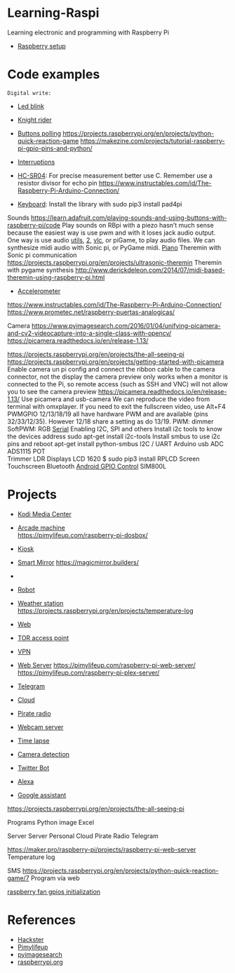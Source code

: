 # Learning-Raspi
Learning electronic and programming with Raspberry Pi

* [Raspberry setup]()

# Code examples
    Digital write: 
* [Led blink]()
* [Knight rider]()
* [Buttons polling]()
https://projects.raspberrypi.org/en/projects/python-quick-reaction-game
https://makezine.com/projects/tutorial-raspberry-pi-gpio-pins-and-python/
* [Interruptions](https://sourceforge.net/p/raspberry-gpio-python/wiki/Inputs/)

* [HC-SR04](https://projects.raspberrypi.org/en/projects/see-like-a-bat): For precise measurement better use C. Remember use a resistor divisor for echo pin
https://www.instructables.com/id/The-Raspberry-Pi-Arduino-Connection/
* [Keyboard](): Install the library with sudo pip3 install pad4pi

Sounds
https://learn.adafruit.com/playing-sounds-and-using-buttons-with-raspberry-pi/code
Play sounds on RBpi with a piezo hasn’t much sense because the easiest way is use pwm and with it loses jack audio output. One way is use audio [utils](https://raspberrypi-aa.github.io/session3/audio.html), [2](https://www.olivieraubert.net/vlc/python-ctypes/), [vlc](https://www.instructables.com/id/The-Raspberry-Pi-Arduino-Connection/), or piGame, to play audio files. We can synthesize midi audio with Sonic pi, or PyGame midi.
    [Piano](https://projects.raspberrypi.org/en/projects/gpio-music-box)
Theremin with Sonic pi communication
https://projects.raspberrypi.org/en/projects/ultrasonic-theremin
Theremin with pygame synthesis
http://www.derickdeleon.com/2014/07/midi-based-theremin-using-raspberry-pi.html
* [Accelerometer](https://www.sunfounder.com/learn/Super_Kit_V2_for_RaspberryPi/lesson-14-adxl345-super-kit-for-raspberrypi.html)

https://www.instructables.com/id/The-Raspberry-Pi-Arduino-Connection/
https://www.prometec.net/raspberry-puertas-analogicas/

Camera
https://www.pyimagesearch.com/2016/01/04/unifying-picamera-and-cv2-videocapture-into-a-single-class-with-opencv/
https://picamera.readthedocs.io/en/release-1.13/

https://projects.raspberrypi.org/en/projects/the-all-seeing-pi
    https://projects.raspberrypi.org/en/projects/getting-started-with-picamera
    Enable camera un pi config and connect the ribbon cable to the camera connector, not the display
    the camera preview only works when a monitor is connected to the Pi, so remote access (such as SSH and VNC) will not allow you to see the camera preview
    https://picamera.readthedocs.io/en/release-1.13/
    Use picamera and usb-camera
We can reproduce the video from terminal with omxplayer. If you need to exit the fullscreen video, use Alt+F4
PWMGPIO 12/13/18/19 all have hardware PWM and are available (pins 32/33/12/35). However 12/18 share a setting as do 13/19.
    PWM: dimmer
    SoftPWM: RGB
[Serial](https://pimylifeup.com/raspberry-pi-serial/)
    Enabling I2C, SPI and others
Install i2c tools to know the devices address
sudo apt-get install i2c-tools
        Install smbus to use i2c pins and reboot
apt-get install python-smbus
        I2C / UART
        Arduino usb
ADC
    ADS1115
    POT  
    Trimmer
    LDR
    Displays
        LCD 1620
            $ sudo pip3 install RPLCD
        Screen
        Touchscreen
Bluetooth
    [Android GPIO Control](https://circuitdigest.com/microcontroller-projects/controlling-raspberry-pi-gpio-using-android-app-over-bluetooth)
SIM800L
    
    



# Projects
* [Kodi Media Center](https://pimylifeup.com/raspberry-pi-xbmc-media-center/)
* [Arcade machine](https://www.youtube.com/watch?v=psWCmLwvWBE)    
https://pimylifeup.com/raspberry-pi-dosbox/
* [Kiosk](https://pimylifeup.com/raspberry-pi-kiosk/)
* [Smart Mirror](https://hackaday.io/project/13466-raspberry-pi-smart-mirror)
https://magicmirror.builders/
* []()
* [Robot](https://www.instructables.com/id/Raspberry-Pi-Web-Controlled-Autonomous-Robot/)
* [Weather station]()
https://projects.raspberrypi.org/en/projects/temperature-log
* [Web](https://www.instructables.com/id/Simple-and-intuitive-web-interface-for-your-Raspbe/)
* [TOR access point](https://pimylifeup.com/raspberry-pi-tor-access-point/)
* [VPN](https://pimylifeup.com/raspberry-pi-vpn-access-point/)
* [Web Server](https://pimylifeup.com/raspberry-pi-nginx/)
https://pimylifeup.com/raspberry-pi-web-server/
https://pimylifeup.com/raspberry-pi-plex-server/

* [Telegram](https://pimylifeup.com/raspberry-pi-telegram-bot/)
* [Cloud](https://pimylifeup.com/raspberry-pi-owncloud/)

* [Pirate radio](https://pimylifeup.com/raspberry-pi-pirate-radio/)
* [Webcam server]()
* [Time lapse]()
* [Camera detection]()
* [Twitter Bot](https://pimylifeup.com/raspberry-pi-twitter-bot/)
* [Alexa](https://pimylifeup.com/raspberry-pi-alexa/)
* [Google assistant](https://pimylifeup.com/raspberry-pi-google-assistant/)

    
    



https://projects.raspberrypi.org/en/projects/the-all-seeing-pi



Programs
    Python image
    Excel





Server
Server
    Personal Cloud
Pirate Radio
Telegram


https://maker.pro/raspberry-pi/projects/raspberry-pi-web-server
Temperature log

SMS
https://projects.raspberrypi.org/en/projects/python-quick-reaction-game/7
Program via web

[raspberry fan gpios initialization](https://hackernoon.com/how-to-control-a-fan-to-cool-the-cpu-of-your-raspberrypi-3313b6e7f92c)


# References
* [Hackster](https://www.hackster.io/raspberry-pi/projects?sort=trending&page=3)
* [Pimylifeup](https://pimylifeup.com/)
* [pyimagesearch](https://www.pyimagesearch.com/)
* [raspberrypi.org](https://projects.raspberrypi.org/en)

